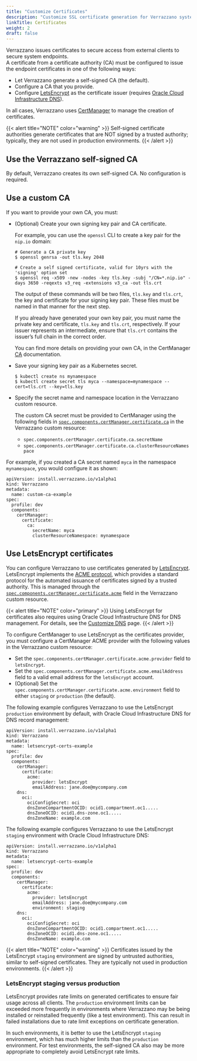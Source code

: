 ```yaml
---
title: "Customize Certificates"
description: "Customize SSL certificate generation for Verrazzano system endpoints"
linkTitle: Certificates
weight: 2
draft: false
---
```


Verrazzano issues certificates to secure access from external clients to secure system endpoints.  
A certificate from a certificate authority (CA) must be configured to issue the endpoint certificates in one of the
following ways:

* Let Verrazzano generate a self-signed CA (the default).
* Configure a CA that you provide.
* Configure [LetsEncrypt](https://letsencrypt.org/) as the certificate issuer (requires [Oracle Cloud Infrastructure DNS](https://docs.cloud.oracle.com/en-us/iaas/Content/DNS/Concepts/dnszonemanagement.htm)).

In all cases, Verrazzano uses [CertManager](https://cert-manager.io/) to manage the creation of certificates.

{{< alert title="NOTE" color="warning" >}}
Self-signed certificate authorities generate certificates that are NOT signed by a trusted authority; typically, they are not used in production environments.
{{< /alert >}}

## Use the Verrazzano self-signed CA

By default, Verrazzano creates its own self-signed CA.  No configuration is required.

## Use a custom CA

If you want to provide your own CA, you must:

* (Optional) Create your own signing key pair and CA certificate.

  For example, you can use the `openssl` CLI to create a key pair for the `nip.io` domain:
  ```
  # Generate a CA private key
  $ openssl genrsa -out tls.key 2048

  # Create a self signed certificate, valid for 10yrs with the 'signing' option set
  $ openssl req -x509 -new -nodes -key tls.key -subj "/CN=*.nip.io" -days 3650 -reqexts v3_req -extensions v3_ca -out tls.crt
  ```
  The output of these commands will be two files, `tls.key` and `tls.crt`, the key and certificate for your signing key pair.
  These files must be named in that manner for the next step.

  If you already have generated your own key pair, you must name the private key and certificate, `tls.key` and `tls.crt`,
  respectively.  If your issuer represents an intermediate, ensure that `tls.crt` contains the issuer’s full chain in the
  correct order.

  You can find more details on providing your own CA, in the CertManager [CA](https://cert-manager.io/docs/configuration/ca/) documentation.

* Save your signing key pair as a Kubernetes secret.

  ```
  $ kubectl create ns mynamespace
  $ kubectl create secret tls myca --namespace=mynamespace --cert=tls.crt --key=tls.key
  ```

* Specify the secret name and namespace location in the Verrazzano custom resource.

  The custom CA secret must be provided to CertManager using the following fields in
  [`spec.components.certManager.certificate.ca`](/docs/reference/api/verrazzano/verrazzano#certificate) in the Verrazzano custom resource:

  * `spec.components.certManager.certificate.ca.secretName`
  * `spec.components.certManager.certificate.ca.clusterResourceNamespace`

For example, if you created a CA secret named `myca` in the namespace `mynamespace`, you would configure it as shown:

```
apiVersion: install.verrazzano.io/v1alpha1
kind: Verrazzano
metadata:
  name: custom-ca-example
spec:
  profile: dev
  components:
    certManager:
      certificate:
        ca:
          secretName: myca
          clusterResourceNamespace: mynamespace
```

## Use LetsEncrypt certificates

You can configure Verrazzano to use certificates generated by [LetsEncrypt](https://letsencrypt.org/).  LetsEncrypt
implements the [ACME protocol](https://tools.ietf.org/html/rfc8555), which provides a standard protocol for the
automated issuance of certificates signed by a trusted authority.  This is managed through the
[`spec.components.certManager.certificate.acme`](/docs/reference/api/verrazzano/verrazzano#acme)
field in the Verrazzano custom resource.

{{< alert title="NOTE" color="primary" >}}
Using LetsEncrypt for certificates also requires using Oracle Cloud Infrastructure DNS for DNS management.
For details, see the [Customize DNS](/docs/setup/customizing/dns/) page.
{{< /alert >}}

To configure CertManager to use LetsEncrypt as the certificates provider, you must configure a CertManager
ACME provider with the following values in the Verrazzano custom resource:

* Set the `spec.components.certManager.certificate.acme.provider` field to `letsEncrypt`.
* Set the `spec.components.certManager.certificate.acme.emailAddress` field to a valid email address for the `letsEncrypt` account.
* (Optional) Set the `spec.components.certManager.certificate.acme.environment` field to either `staging` or `production` (the default).

The following example configures Verrazzano to use the LetsEncrypt `production` environment by default, with Oracle Cloud Infrastructure DNS
for DNS record management:

```
apiVersion: install.verrazzano.io/v1alpha1
kind: Verrazzano
metadata:
  name: letsencrypt-certs-example
spec:
  profile: dev
  components:
    certManager:
      certificate:
        acme:
          provider: letsEncrypt
          emailAddress: jane.doe@mycompany.com
    dns:
      oci:
        ociConfigSecret: oci
        dnsZoneCompartmentOCID: ocid1.compartment.oc1.....
        dnsZoneOCID: ocid1.dns-zone.oc1.....
        dnsZoneName: example.com
```

The following example configures Verrazzano to use the LetsEncrypt `staging` environment with Oracle Cloud Infrastructure DNS:

```
apiVersion: install.verrazzano.io/v1alpha1
kind: Verrazzano
metadata:
  name: letsencrypt-certs-example
spec:
  profile: dev
  components:
    certManager:
      certificate:
        acme:
          provider: letsEncrypt
          emailAddress: jane.doe@mycompany.com
          environment: staging
    dns:
      oci:
        ociConfigSecret: oci
        dnsZoneCompartmentOCID: ocid1.compartment.oc1.....
        dnsZoneOCID: ocid1.dns-zone.oc1.....
        dnsZoneName: example.com
```

{{< alert title="NOTE" color="warning" >}}
Certificates issued by the LetsEncrypt `staging` environment are signed by untrusted authorities, similar to
self-signed certificates.  They are typically not used in production environments.
{{< /alert >}}

### LetsEncrypt staging versus production

LetsEncrypt provides rate limits on generated certificates to ensure fair usage across all clients.  The
`production` environment limits can be exceeded more frequently in environments where Verrazzano may be being
installed or reinstalled frequently (like a test environment).  This can result in failed installations due to
rate limit exceptions on certificate generation.

In such environments, it is better to use the LetsEncrypt `staging` environment, which has much higher limits
than the `production` environment.  For test environments, the self-signed CA also may be more appropriate to completely
avoid LetsEncrypt rate limits.
